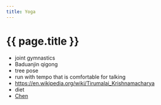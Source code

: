 ```yaml
---
title: Yoga
---
```


# {{ page.title }}

* joint gymnastics
* Baduanjin qigong
* tree pose
* run with tempo that is comfortable for talking
* https://en.wikipedia.org/wiki/Tirumalai_Krishnamacharya
* diet
* [Chen](http://chentaijistudy.com/about.html)

